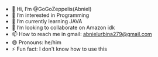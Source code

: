 - 👋 Hi, I’m @GoGoZeppelis(Abniel)
- 👀 I’m interested in Programming
- 🌱 I’m currently learning JAVA
- 💞️ I’m looking to collaborate on Amazon idk
- 📫 How to reach me in gmail: abnielurbina279@gmail.com
- 😄 Pronouns: he/him
- ⚡ Fun fact: I don't know how to use this 

<!---
GoGoZeppelis/GoGoZeppelis is a ✨ special ✨ repository because its `README.md` (this file) appears on your GitHub profile.
You can click the Preview link to take a look at your changes.
--->
